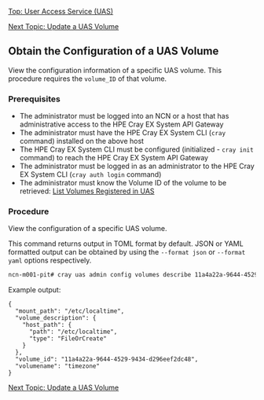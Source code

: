 [Top: User Access Service (UAS)](User_Access_Service_UAS.md)

[Next Topic: Update a UAS Volume](Update_a_UAS_Volume.md)

## Obtain the Configuration of a UAS Volume

View the configuration information of a specific UAS volume. This procedure requires the `volume_ID` of that volume.

### Prerequisites

* The administrator must be logged into an NCN or a host that has administrative access to the HPE Cray EX System API Gateway
* The administrator must have the HPE Cray EX System CLI (`cray` command) installed on the above host
* The HPE Cray EX System CLI must be configured (initialized - `cray init` command) to reach the HPE Cray EX System API Gateway
* The administrator must be logged in as an administrator to the HPE Cray EX System CLI (`cray auth login` command)
* The administrator must know the Volume ID of the volume to be retrieved: [List Volumes Registered in UAS](List_Volumes_Registered_in_UAS.md)

### Procedure

View the configuration of a specific UAS volume.

This command returns output in TOML format by default. JSON or YAML formatted output can be obtained by using the `--format json` or `--format yaml` options respectively.

```bash
ncn-m001-pit# cray uas admin config volumes describe 11a4a22a-9644-4529-9434-d296eef2dc48 --format json
```

Example output:

```
{
  "mount_path": "/etc/localtime",
  "volume_description": {
    "host_path": {
      "path": "/etc/localtime",
      "type": "FileOrCreate"
    }
  },
  "volume_id": "11a4a22a-9644-4529-9434-d296eef2dc48",
  "volumename": "timezone"
}
```

[Next Topic: Update a UAS Volume](Update_a_UAS_Volume.md)
